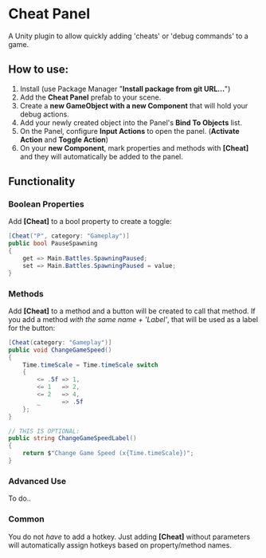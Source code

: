 # Cheat Panel

A Unity plugin to allow quickly adding 'cheats' or 'debug commands' to a game.

## How to use:

1. Install (use Package Manager "**Install package from git URL...**")
2. Add the **Cheat Panel** prefab to your scene.
3. Create a **new GameObject with a new Component** that will hold your debug actions.
4. Add your newly created object into the Panel's **Bind To Objects** list.
5. On the Panel, configure **Input Actions** to open the panel. (**Activate Action** and **Toggle Action**)
6. On your **new Component**, mark properties and methods with **[Cheat]** and they will automatically be added to the panel.

## Functionality

### Boolean Properties

Add **[Cheat]** to a bool property to create a toggle:

```csharp
[Cheat("P", category: "Gameplay")]
public bool PauseSpawning
{
    get => Main.Battles.SpawningPaused;
    set => Main.Battles.SpawningPaused = value;
}
```

### Methods

Add **[Cheat]** to a method and a button will be created to call that method. If you add a method _with the same name + 'Label'_, that will be used
as a label for the button:

```csharp
[Cheat(category: "Gameplay")]
public void ChangeGameSpeed()
{
    Time.timeScale = Time.timeScale switch
    {
        <= .5f => 1,
        <= 1   => 2,
        <= 2   => 4,
        _      => .5f
    };
}

// THIS IS OPTIONAL:
public string ChangeGameSpeedLabel()
{
    return $"Change Game Speed (x{Time.timeScale})";
}
```

### Advanced Use

To do..

### Common

You do not *have* to add a hotkey. Just adding **[Cheat]** without parameters will automatically assign hotkeys based on property/method names.
